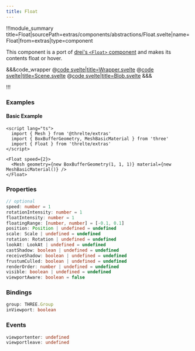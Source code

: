```yaml
---
title: Float
---
```


<script lang="ts">
import Wrapper from '$examples/extras/float/Wrapper.svelte'
</script>

!!!module_summary title=Float|sourcePath=extras/components/abstractions/Float.svelte|name=Float|from=extras|type=component

This component is a port of [drei's `<Float>` component](https://github.com/pmndrs/drei#float) and makes its contents float or hover.

<ExampleWrapper>
  <Wrapper />
</ExampleWrapper>

&&&code_wrapper
@[code svelte|title=Wrapper.svelte](../../examples/extras/float/Wrapper.svelte)
@[code svelte|title=Scene.svelte](../../examples/extras/float/Scene.svelte)
@[code svelte|title=Blob.svelte](../../examples/extras/float/Blob.svelte)
&&&

!!!

### Examples

#### Basic Example

```svelte
<script lang="ts">
  import { Mesh } from '@threlte/extras'
  import { BoxBufferGeometry, MeshBasicMaterial } from 'three'
  import { Float } from 'threlte/extras'
</script>

<Float speed={2}>
  <Mesh geometry={new BoxBufferGeometry(1, 1, 1)} material={new MeshBasicMaterial()} />
</Float>
```

### Properties

```ts
// optional
speed: number = 1
rotationIntensity: number = 1
floatIntensity: number = 1
floatingRange: [number, number] = [-0.1, 0.1]
position: Position | undefined = undefined
scale: Scale | undefined = undefined
rotation: Rotation | undefined = undefined
lookAt: LookAt | undefined = undefined
castShadow: boolean | undefined = undefined
receiveShadow: boolean | undefined = undefined
frustumCulled: boolean | undefined = undefined
renderOrder: number | undefined = undefined
visible: boolean | undefined = undefined
viewportAware: boolean = false
```

### Bindings <!-- omit in toc -->

```ts
group: THREE.Group
inViewport: boolean
```

### Events <!-- omit in toc -->

```ts
viewportenter: undefined
viewportleave: undefined
```
